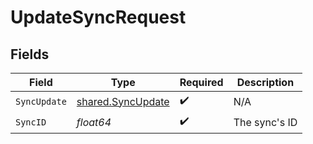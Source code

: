# UpdateSyncRequest


## Fields

| Field                                                         | Type                                                          | Required                                                      | Description                                                   |
| ------------------------------------------------------------- | ------------------------------------------------------------- | ------------------------------------------------------------- | ------------------------------------------------------------- |
| `SyncUpdate`                                                  | [shared.SyncUpdate](../../../pkg/models/shared/syncupdate.md) | :heavy_check_mark:                                            | N/A                                                           |
| `SyncID`                                                      | *float64*                                                     | :heavy_check_mark:                                            | The sync's ID                                                 |